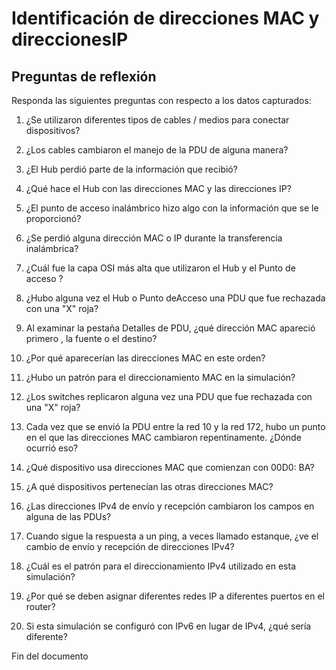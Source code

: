 # Identificación de direcciones MAC y direccionesIP

## Preguntas de reflexión
Responda las siguientes preguntas con respecto a los datos capturados:

1. ¿Se utilizaron diferentes tipos de cables / medios para conectar dispositivos?

2. ¿Los cables cambiaron el manejo de la PDU de alguna manera?

3. ¿El Hub perdió parte de la información que recibió?

4. ¿Qué hace el Hub con las direcciones MAC y las direcciones IP?

5. ¿El punto de acceso inalámbrico hizo algo con la información que se le proporcionó?

6. ¿Se perdió alguna dirección MAC o IP durante la transferencia inalámbrica?

7. ¿Cuál fue la capa OSI más alta que utilizaron el Hub y el Punto de acceso ?

8. ¿Hubo alguna vez el Hub o Punto deAcceso una PDU que fue rechazada con una "X" roja?

9. Al examinar la pestaña Detalles de PDU, ¿qué dirección MAC apareció primero , la fuente o el destino?

10. ¿Por qué aparecerían las direcciones MAC en este orden?

11. ¿Hubo un patrón para el direccionamiento MAC en la simulación?

12. ¿Los switches replicaron alguna vez una PDU que fue rechazada con una "X" roja?

13. Cada vez que se envió la PDU entre la red 10 y la red 172, hubo un punto en el que las direcciones MAC cambiaron repentinamente. ¿Dónde ocurrió eso?

14. ¿Qué dispositivo usa direcciones MAC que comienzan con 00D0: BA?

15. ¿A qué dispositivos pertenecían las otras direcciones MAC?

16. ¿Las direcciones IPv4 de envío y recepción cambiaron los campos en alguna de las PDUs?

17. Cuando sigue la respuesta a un ping, a veces llamado estanque, ¿ve el cambio de envío y recepción de direcciones IPv4?

18. ¿Cuál es el patrón para el direccionamiento IPv4 utilizado en esta simulación?

19. ¿Por qué se deben asignar diferentes redes IP a diferentes puertos en el router?

20. Si esta simulación se configuró con IPv6 en lugar de IPv4, ¿qué sería diferente?

Fin del documento
